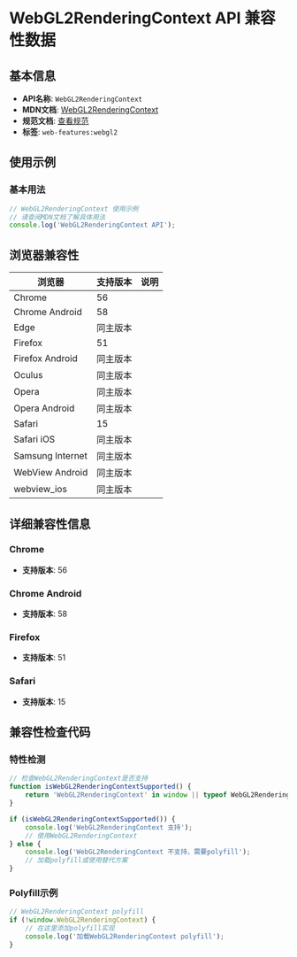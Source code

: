 # WebGL2RenderingContext API 兼容性数据

## 基本信息

- **API名称**: `WebGL2RenderingContext`
- **MDN文档**: [WebGL2RenderingContext](https://developer.mozilla.org/docs/Web/API/WebGL2RenderingContext)
- **规范文档**: [查看规范](https://registry.khronos.org/webgl/specs/latest/2.0/#3.7)
- **标签**: `web-features:webgl2`

## 使用示例

### 基本用法

```javascript
// WebGL2RenderingContext 使用示例
// 请查阅MDN文档了解具体用法
console.log('WebGL2RenderingContext API');
```

## 浏览器兼容性

| 浏览器 | 支持版本 | 说明 |
|--------|----------|------|
| Chrome | 56 |  |
| Chrome Android | 58 |  |
| Edge | 同主版本 |  |
| Firefox | 51 |  |
| Firefox Android | 同主版本 |  |
| Oculus | 同主版本 |  |
| Opera | 同主版本 |  |
| Opera Android | 同主版本 |  |
| Safari | 15 |  |
| Safari iOS | 同主版本 |  |
| Samsung Internet | 同主版本 |  |
| WebView Android | 同主版本 |  |
| webview_ios | 同主版本 |  |

## 详细兼容性信息

### Chrome

- **支持版本**: 56

### Chrome Android

- **支持版本**: 58

### Firefox

- **支持版本**: 51

### Safari

- **支持版本**: 15

## 兼容性检查代码

### 特性检测

```javascript
// 检查WebGL2RenderingContext是否支持
function isWebGL2RenderingContextSupported() {
    return 'WebGL2RenderingContext' in window || typeof WebGL2RenderingContext !== 'undefined';
}

if (isWebGL2RenderingContextSupported()) {
    console.log('WebGL2RenderingContext 支持');
    // 使用WebGL2RenderingContext
} else {
    console.log('WebGL2RenderingContext 不支持，需要polyfill');
    // 加载polyfill或使用替代方案
}
```

### Polyfill示例

```javascript
// WebGL2RenderingContext polyfill
if (!window.WebGL2RenderingContext) {
    // 在这里添加polyfill实现
    console.log('加载WebGL2RenderingContext polyfill');
}
```

